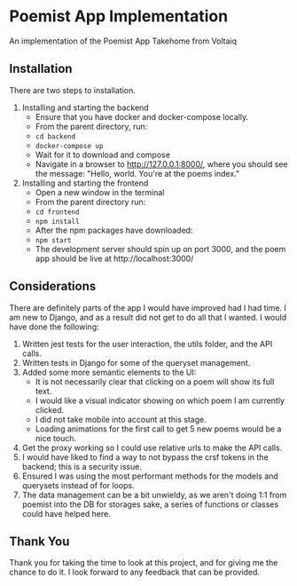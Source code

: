 # Poemist App Implementation
An implementation of the Poemist App Takehome from Voltaiq

## Installation
There are two steps to installation. 
1. Installing and starting the backend
    - Ensure that you have docker and docker-compose locally.
    - From the parent directory, run: 
    - `cd backend`
    - `docker-compose up`
    - Wait for it to download and compose
    - Navigate in a browser to http://127.0.0.1:8000/, where you should see the message: "Hello, world. You're at the poems index."
2. Installing and starting the frontend
    - Open a new window in the terminal
    - From the parent directory run:
    - `cd frontend`
    - `npm install`
    - After the npm packages have downloaded:
    - `npm start`
    - The development server should spin up on port 3000, and the poem app should be live at http://localhost:3000/

## Considerations
There are definitely parts of the app I would have improved had I had time. I am new to Django, and as a result did not get to do all that I wanted. I would have done the following: 

1. Written jest tests for the user interaction, the utils folder, and the API calls.
2. Written tests in Django for some of the queryset management.
3. Added some more semantic elements to the UI:
    - It is not necessarily clear that clicking on a poem will show its full text.
    - I would like a visual indicator showing on which poem I am currently clicked.
    - I did not take mobile into account at this stage.
    - Loading animations for the first call to get 5 new poems would be a nice touch.
4. Get the proxy working so I could use relative urls to make the API calls. 
5. I would have liked to find a way to not bypass the crsf tokens in the backend; this is a security issue.
6. Ensured I was using the most performant methods for the models and querysets instead of for loops. 
7. The data management can be a bit unwieldy, as we aren't doing 1:1 from poemist into the DB for storages sake, a series of functions or classes could have helped here. 

## Thank You
Thank you for taking the time to look at this project, and for giving me the chance to do it. I look forward to any feedback that can be provided.